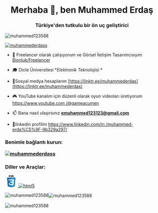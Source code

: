 <h1 align="center">Merhaba 👋, ben Muhammed Erdaş</h1>
<h3 align="center">Türkiye'den tutkulu bir ön uç geliştirici</h3>

<p align="left"> <img src="https://komarev.com/ghpvc/?username=muhammed123588&label=Profile%20views&color=0e75b6&style=flat" alt="muhammed123588" /> </p>

<p align="left"> <a href=" https://twitter.com/muhammederdass" target = "blank"><img src = "https://img.shields.io/twitter/follow/muhammederdass? logo=twitter&style=for-the-badge" alt = " muhammederdass" /></a> </p>

- 💼 Freelancer olarak çalışıyorum ve Görsel İletişim Tasarımcısıyım [Bionluk/Freelancer](https://bionluk.com/bimami1234)

- 🎓 Dicle Üniversitesi **Elektronik Teknolojisi* *

- 🔗Sosyal medya hesaplarım [https://linktr.ee/muhammederdas](https://linktr.ee/muhammederdas)

- 🎮 YouTube kanalım için düzenli olarak oyun videoları üretiyorum [https://www.youtube.com /@gameacumen](https://www.youtube.com/@gameacumen)

- 📫 Bana nasıl ulaşırsınız **emuhammed123123@gmail.com**

- 📎linkedin profilim [https://www.linkedin.com/in /muhammed-erda%C5%9F-9b329a297/](https://www.linkedin.com/in/muhammed-erda%C5%9F-9b329a297/)

<h3 align="left">Benimle bağlantı kurun:</ h3>
<p align = "left">
<a href = "https://twitter.com/muhammederdass" target = "blank"><img align = "center" src = "https://raw.githubusercontent.com" /rahuldkjain/github-profile-readme-generator/master/src/images/icons/Social/twitter.svg" alt = "muhammederdass" height = "30" genişlik = "40" /></a>
</p>

<h3 align="left">Diller ve Araçlar:</h3>
<p align="left"> <a href="https://www.w3schools.com/css/" target="_blank" rel=" noreferrer"> <img src = "https://raw.githubusercontent.com/devicons/devicon/master/icons/css3/css3-original-wordmark.svg" alt = "css3" width = "40" height = "40 "/> </a> <a href = "https://www.w3.org/html/" target = "_blank" rel = "noreferrer"> <img src = "https://raw.githubusercontent.com /devicons/devicon/master/icons/html5/html5-original-wordmark.svg" alt = "html5" width = "40" height = "40"/> </a> </p> <p>

<img align ="left" src="https://github-readme-stats.vercel.app/api/top-langs?username=muhammed123588&show_icons=true&locale=en&layout=compact" alt="muhammed123588" /></p>

<p> <img align="center" src="https://github- readme-stats.vercel.app/api?username=muhammed123588&show_icons=true&locale=en" alt = "muhammed123588" /></p>

<p><img align = "center" src = "https://github-readme- strip-stats.herokuapp.com/?user=muhammed123588&" alt="muhammed123588" /></p>
